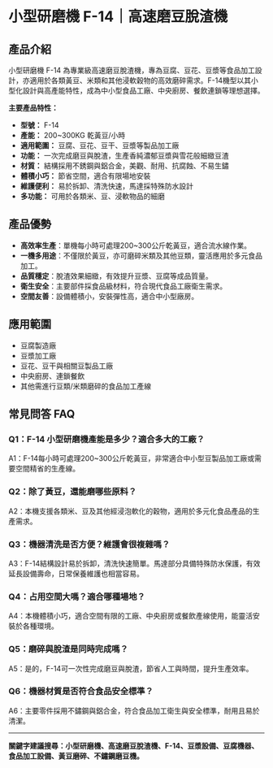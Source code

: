 # 小型研磨機 F-14｜高速磨豆脫渣機

## 產品介紹

小型研磨機 F-14 為專業級高速磨豆脫渣機，專為豆腐、豆花、豆漿等食品加工設計，亦適用於各類黃豆、米類和其他浸軟穀物的高效磨碎需求。F-14機型以其小型化設計與高產能特性，成為中小型食品工廠、中央廚房、餐飲連鎖等理想選擇。

**主要產品特性：**

- **型號：** F-14
- **產能：** 200~300KG 乾黃豆/小時
- **適用範圍：** 豆腐、豆花、豆干、豆漿等製品加工廠
- **功能：** 一次完成磨豆與脫渣，生產香純濃郁豆漿與雪花般細緻豆渣
- **材質：** 結構採用不銹鋼與鋁合金，美觀、耐用、抗腐蝕、不易生鏽
- **體積小巧：** 節省空間，適合有限場地安裝
- **維護便利：** 易於拆卸、清洗快速，馬達採特殊防水設計
- **多功能：** 可用於各類米、豆、浸軟物品的細磨

## 產品優勢

- **高效率生產**：單機每小時可處理200~300公斤乾黃豆，適合流水線作業。
- **一機多用途**：不僅限於黃豆，亦可磨碎米類及其他豆類，靈活應用於多元食品加工。
- **品質穩定**：脫渣效果細緻，有效提升豆漿、豆腐等成品質量。
- **衛生安全**：主要部件採食品級材料，符合現代食品工廠衛生需求。
- **空間友善**：設備體積小，安裝彈性高，適合中小型廠房。

## 應用範圍

- 豆腐製造廠
- 豆漿加工廠
- 豆花、豆干與相關豆製品工廠
- 中央廚房、連鎖餐飲
- 其他需進行豆類/米類磨碎的食品加工產線

## 常見問答 FAQ

### Q1：F-14 小型研磨機產能是多少？適合多大的工廠？
A1：F-14每小時可處理200~300公斤乾黃豆，非常適合中小型豆製品加工廠或需要空間精省的生產線。

### Q2：除了黃豆，還能磨哪些原料？
A2：本機支援各類米、豆及其他經浸泡軟化的穀物，適用於多元化食品產品的生產需求。

### Q3：機器清洗是否方便？維護會很複雜嗎？
A3：F-14結構設計易於拆卸，清洗快速簡單。馬達部分具備特殊防水保護，有效延長設備壽命，日常保養維護也相當容易。

### Q4：占用空間大嗎？適合哪種場地？
A4：本機體積小巧，適合空間有限的工廠、中央廚房或餐飲產線使用，能靈活安裝於各種環境。

### Q5：磨碎與脫渣是同時完成嗎？
A5：是的，F-14可一次性完成磨豆與脫渣，節省人工與時間，提升生產效率。

### Q6：機器材質是否符合食品安全標準？
A6：主要零件採用不鏽鋼與鋁合金，符合食品加工衛生與安全標準，耐用且易於清潔。

---

**關鍵字建議搜尋：小型研磨機、高速磨豆脫渣機、F-14、豆漿設備、豆腐機器、食品加工設備、黃豆磨碎、不鏽鋼磨豆機。**
